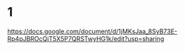 # 1
https://docs.google.com/document/d/1jMKsJaa_8SyB73E-Rp4pJBROcQjT5X5P7QRSTwyHG1k/edit?usp=sharing







